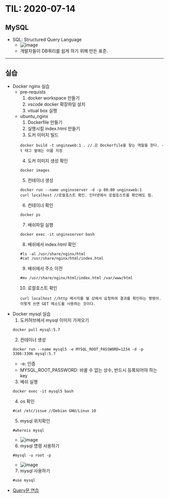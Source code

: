 # TIL: 2020-07-14

## MySQL
* SQL: Structured Query Language
    - ![image](https://user-images.githubusercontent.com/53554014/87643100-5fcbf000-c785-11ea-822b-b10ddd4e7a79.png)
    - 개발자들이 DB쿼리를 쉽게 하기 위해 만든 표준.

***

## 실습
* Docker nginx 실습
    - pre-requists
        1. docker workspace 만들기
        2. vscode docker 확장파일 설치
        3. vitual box 실행
    - ubuntu_nginx
        1. Dockerfile 만들기
        2. 실행시킬 index.html 만들기
        3. 도커 이미지 빌드
        ```
        docker build -t unginxweb:1 . //.은 Dockerfile을 찾는 역할을 한다. -t 태그 옆에는 이름 지정
        ```
        4. 도커 이미지 생성 확인
        ```
        docker images
        ```
        5. 컨테이너 생성
        ```
        docker run --name unginxserver -d -p 80:80 unginxweb:1
        curl localhost //로컬호스트 확인. 인터넷에서 로컬호스트를 확인해도 됨.
        ```
        6. 컨테이너 확인
        ```
        docker ps
        ```
        7. 배쉬파일 실행
        ```
        docker exec -it unginxserver bash
        ```
        8. 배쉬에서 index.html 확인
        ```
        #ls -al /usr/share/nginx/html
        #cat /usr/share/nginx/html/index.html
        ```
        9. 배쉬에서 주소 이전
        ```
        #mv /usr/share/nginx/html/index.html /var/www/html
        ```
        10. 로컬호스트 확인
        ```
        curl localhost //http 메시지를 쉘 상에서 요청하여 결과를 확인하는 명령어. 이렇게 쓰면 GET 메소드를 사용하는 것이다.
        ```
* Docker mysql 실습
    1. 도커허브에서 mysql 이미지 가져오기
    ```
    docker pull mysql:5.7
    ```
    2. 컨테이너 생성
    ```
    docker run --name mysql5 -e MYSQL_ROOT_PASSWORD=1234 -d -p 3306:3306 mysql:5.7
    ```
    - -e: 인증
    - MYSQL_ROOT_PASSWORD: 바꿀 수 없는 상수, 반드시 등록되어야 하는 key
    3. 배쉬 실행
    ```
    docker exec -it mysql5 bash
    ```
    4. os 확인
    ```
    #cat /etc/issue //Debian GNU/Linux 10
    ```
    5. mysql 위치확인
    ```
    #whereis mysql
    ```
    - ![image](https://user-images.githubusercontent.com/53554014/87641791-90ab2580-c783-11ea-9b42-093c367469eb.png)
    6. mysql 명령 사용하기
    ```
    #mysql -u root -p
    ```
    - ![image](https://user-images.githubusercontent.com/53554014/87642351-5d1ccb00-c784-11ea-8046-e1cbb4362dbd.png)
    7. mysql 사용하기
    ```
    #use mysql
    ```
* [Query문 연습](https://www.w3schools.com/default.asp)
